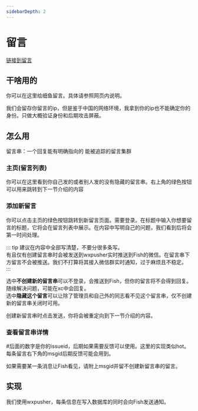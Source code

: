 ```yaml
---
sidebarDepth: 2
---
```

# 留言
[链接到留言](https://xiyu.943689.top/issue/)
## 干啥用的
你可以在这里给细鱼留言。具体请参照网页内说明。

我们会留存你留言的ip，但是鉴于中国的网络环境，我拿到你的ip也不能确定你的身份。只做大概验证身份和后期攻击屏蔽。
## 怎么用
<!-- 直接在留言内容中写入留言即可，你可以选择是否留下自己的名字，但通常留下名字会收到更好的回复。如果你愿意，你也可以留下自己的联系方式。 -->
留言串：一个回复能有明确指向的 能被追踪的留言集群
### 主页(留言列表)
你可以在这里看到你自己发的或者别人发的没有隐藏的留言串。右上角的绿色按钮可以用来跳转到下一节介绍的内容
### 添加新留言
你可以点击主页的绿色按钮跳转到新留言页面。需要登录。在标题中输入你想要留言的标题，它将会在留言列表中展示。在内容中写明自己的问题，我们看到后将会第一时间处理。

::: tip
建议在内容中全部写清楚，不要分很多条写。  
有且仅有创建留言串时会被发送到wxpusher实时推送到Fish的微信。在留言串下方留言不会被推送。我们不打算将其接入微信群实时通知，过于麻烦且不稳定。
:::

选中**不创建新的留言串**可以不登录，会推送到Fish，但你的留言将不会得到回复。随缘解决问题，可能在xc中会回复。  
选中**隐藏这个留言**可以让除了管理员和自己外的同志看不见这个留言串，仅不创建新的留言串关闭时可用。

创建新留言串时点击发送，你将会被重定向到下一节介绍的内容。
### 查看留言串详情
#后面的数字是你的issueid，后期如果需要反馈可以使用。这里的实现类似hot。  
每条留言右下角的msgid后期反馈可能会用到。

如果需要某一条消息让Fish看见，请附上msgid并留不创建新留言串的留言。
## 实现
我们使用wxpusher，每条信息在写入数据库的同时会向Fish发送通知。
<!-- 这里除了没有css外，其他都与xc和hot的实现原理相同。 -->
